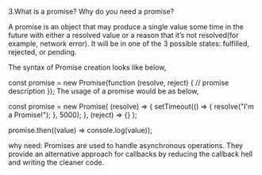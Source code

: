3.What is a promise? Why do you need a promise?



A promise is an object that may produce a single value some time in the future with either a resolved value or a reason that it’s not resolved(for example, network error). It will be in one of the 3 possible states: fulfilled, rejected, or pending.

The syntax of Promise creation looks like below,

const promise = new Promise(function (resolve, reject) {
  // promise description
});
The usage of a promise would be as below,

const promise = new Promise(
  (resolve) => {
    setTimeout(() => {
      resolve("I'm a Promise!");
    }, 5000);
  },
  (reject) => {}
);

promise.then((value) => console.log(value));

why need: Promises are used to handle asynchronous operations. They provide an alternative approach for callbacks by reducing the callback hell and writing the cleaner code.